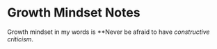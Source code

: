 # Growth Mindset Notes
Growth mindset in my words is **Never be afraid to have _constructive criticism_.
